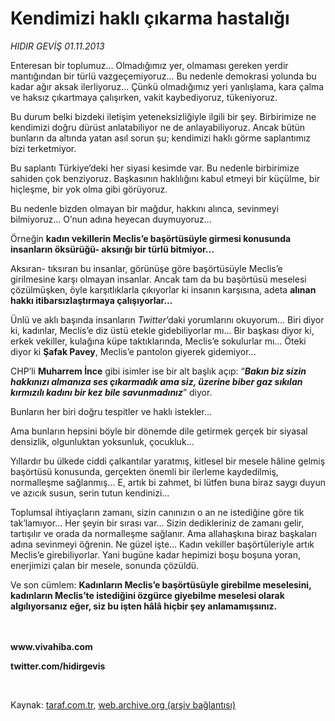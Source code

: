 # Kendimizi haklı çıkarma hastalığı

*HIDIR GEVİŞ 01.11.2013*

<div class="yazi"><p>Enteresan
 bir toplumuz... Olmadığımız yer, olmaması gereken yerdir mantığından 
bir türlü vazgeçemiyoruz... Bu nedenle demokrasi yolunda bu kadar ağır 
aksak ilerliyoruz... Çünkü olmadığımız yeri yanlışlama, kara çalma ve 
haksız çıkartmaya çalışırken, vakit kaybediyoruz, tükeniyoruz.</p>
<p>Bu
 durum belki bizdeki iletişim yeteneksizliğiyle ilgili bir şey. 
Birbirimize ne kendimizi doğru dürüst anlatabiliyor ne de 
anlayabiliyoruz. Ancak bütün bunların da altında yatan asıl sorun şu; 
kendimizi haklı görme saplantımız bizi terketmiyor. </p>
<p>Bu
 saplantı Türkiye’deki her siyasi kesimde var. Bu nedenle birbirimize 
sahiden çok benziyoruz. Başkasının haklılığını kabul etmeyi bir küçülme,
 bir hiçleşme, bir yok olma gibi görüyoruz.</p>
<p>Bu nedenle bizden olmayan bir mağdur, hakkını alınca, sevinmeyi bilmiyoruz... O’nun adına heyecan duymuyoruz...</p>
<p>Örneğin <b>kadın vekillerin Meclis’e başörtüsüyle girmesi konusunda insanların öksürüğü- aksırığı bir türlü bitmiyor...</b></p>
<p>Aksıran-
 tıksıran bu insanlar, görünüşe göre başörtüsüyle Meclis’e girilmesine 
karşı olmayan insanlar. Ancak tam da bu başörtüsü meselesi çözülmüşken, 
öyle karşıtlıklarla çıkıyorlar ki insanın karşısına, adeta <b>alınan hakkı itibarsızlaştırmaya çalışıyorlar...</b></p>
<p>Ünlü ve aklı başında insanların <i>Twitter</i>’daki
 yorumlarını okuyorum... Biri diyor ki, kadınlar, Meclis’e diz üstü 
etekle gidebiliyorlar mı... Bir başkası diyor ki, erkek vekiller, 
kulağına küpe taktıklarında, Meclis’e sokulurlar mı... Öteki diyor ki <b>Şafak Pavey</b>, Meclis’e pantolon giyerek gidemiyor...</p>
<p>CHP’li <b>Muharrem İnce</b> gibi isimler ise bir alt başlık açıp: “<b><i>Bakın biz sizin hakkınızı almanıza ses çıkarmadık ama siz, üzerine biber gaz sıkılan kırmızılı kadını bir kez bile savunmadınız</i></b>” diyor.</p>
<p>Bunların her biri doğru tespitler ve haklı istekler...</p>
<p>Ama bunların hepsini böyle bir dönemde dile getirmek gerçek bir siyasal densizlik, olgunluktan yoksunluk, çocukluk...</p>
<p>Yıllardır
 bu ülkede ciddi çalkantılar yaratmış, kitlesel bir mesele hâline gelmiş
 başörtüsü konusunda, gerçekten önemli bir ilerleme kaydedilmiş, 
normalleşme sağlanmış... E, artık bi zahmet, bi lütfen buna biraz saygı 
duyun ve azıcık susun, serin tutun kendinizi...</p>
<p>Toplumsal
 ihtiyaçların zamanı, sizin canınızın o an ne istediğine göre tik 
tak’lamıyor... Her şeyin bir sırası var... Sizin dedikleriniz de zamanı 
gelir, tartışılır ve orada da normalleşme sağlanır. Ama allahaşkına 
biraz başkaları adına sevinmeyi öğrenin. Ne güzel işte... Kadın vekiller
 başörtüleriyle artık Meclis’e girebiliyorlar. Yani bugüne kadar 
hepimizi boşu boşuna yoran, enerjimizi çalan bir mesele, sonunda 
çözüldü.</p>
<p>Ve son cümlem: <b>Kadınların
 Meclis’e başörtüsüyle girebilme meselesini, kadınların Meclis’te 
istediğini özgürce giyebilme meselesi olarak algılıyorsanız eğer, siz bu
 işten hâlâ hiçbir şey anlamamışsınız.</b></p>
<p><b><br/><br/>www.vivahiba.com</b></p>
<p><b>twitter.com/hidirgevis</b></p>
<p> <br/></p>
</div>

Kaynak: [taraf.com.tr](http://www.taraf.com.tr:80/hidir-gevis-2/makale-kendimizi-hakli-cikarma-hastaligi.htm), [web.archive.org (arşiv bağlantısı)](http://web.archive.org/web/20131102220047/http://www.taraf.com.tr:80/hidir-gevis-2/makale-kendimizi-hakli-cikarma-hastaligi.htm)
